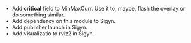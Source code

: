* Add **critical** field to MinMaxCurr. Use it to, maybe, flash the overlay or do something similar.
* Add dependency on this  module to Sigyn.
* Add publisher launch in Sigyn.
* Add visualizatio to rviz2 in Sigyn.